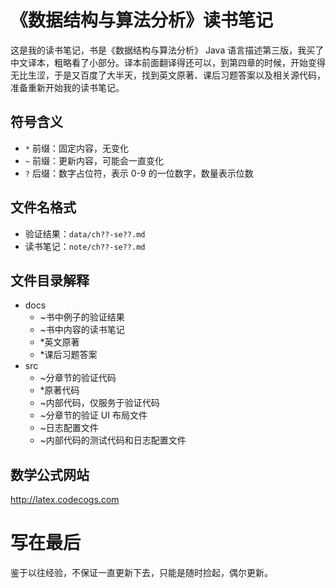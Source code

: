 # 《数据结构与算法分析》读书笔记
这是我的读书笔记，书是《数据结构与算法分析》 Java 语言描述第三版，我买了中文译本，粗略看了小部分。译本前面翻译得还可以，到第四章的时候，开始变得无比生涩，于是又百度了大半天，找到英文原著、课后习题答案以及相关源代码，准备重新开始我的读书笔记。

## 符号含义

- `*` 前缀：固定内容，无变化
- `~` 前缀：更新内容，可能会一直变化
- `?` 后缀：数字占位符，表示 0-9 的一位数字，数量表示位数

## 文件名格式

- 验证结果：`data/ch??-se??.md`
- 读书笔记：`note/ch??-se??.md`

## 文件目录解释

- docs
  - ~书中例子的验证结果
  - ~书中内容的读书笔记
  - *英文原著
  - *课后习题答案
- src
  - ~分章节的验证代码
  - *原著代码
  - ~内部代码，仅服务于验证代码
  - ~分章节的验证 UI 布局文件
  - ~日志配置文件
  - ~内部代码的测试代码和日志配置文件
  
## 数学公式网站

http://latex.codecogs.com

# 写在最后
鉴于以往经验，不保证一直更新下去，只能是随时捡起，偶尔更新。